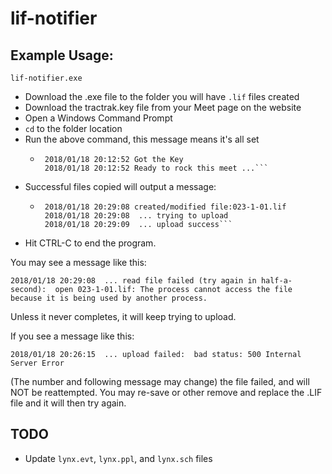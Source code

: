 # lif-notifier

## Example Usage:
`lif-notifier.exe`

- Download the .exe file to the folder you will have `.lif` files created
- Download the tractrak.key file from your Meet page on the website
- Open a Windows Command Prompt
- `cd` to the folder location
- Run the above command, this message means it's all set
  - ```
     2018/01/18 20:12:52 Got the Key
     2018/01/18 20:12:52 Ready to rock this meet ...```
- Successful files copied will output a message: 
  - ```
     2018/01/18 20:29:08 created/modified file:023-1-01.lif
     2018/01/18 20:29:08  ... trying to upload
     2018/01/18 20:29:09  ... upload success```
- Hit CTRL-C to end the program.

You may see a message like this:

`2018/01/18 20:29:08  ... read file failed (try again in half-a-second):  open 023-1-01.lif: The process cannot access the file because it is being used by another process.`

Unless it never completes, it will keep trying to upload.

If you see a message like this:

`2018/01/18 20:26:15  ... upload failed:  bad status: 500 Internal Server Error`
 
 (The number and following message may change) the file failed, and will NOT be reattempted. You may re-save or other remove and replace the .LIF file and it will then try again.

## TODO ##
- Update `lynx.evt`, `lynx.ppl`, and `lynx.sch` files
